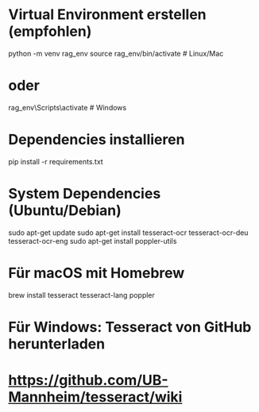 # Virtual Environment erstellen (empfohlen)
python -m venv rag_env
source rag_env/bin/activate  # Linux/Mac
# oder
rag_env\Scripts\activate     # Windows

# Dependencies installieren
pip install -r requirements.txt

# System Dependencies (Ubuntu/Debian)
sudo apt-get update
sudo apt-get install tesseract-ocr tesseract-ocr-deu tesseract-ocr-eng
sudo apt-get install poppler-utils

# Für macOS mit Homebrew
brew install tesseract tesseract-lang poppler

# Für Windows: Tesseract von GitHub herunterladen
# https://github.com/UB-Mannheim/tesseract/wiki